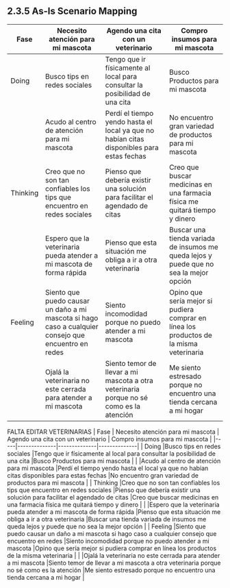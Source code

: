 ## 2.3.5 As-Is Scenario Mapping
| Fase | Necesito atención para mi mascota | Agendo una cita con un veterinario | Compro insumos para mi mascota |
|-----|--------------|--------------|--------------|
| Doing 	|Busco tips en redes sociales	|Tengo que ir físicamente al local para consultar la posibilidad de una cita	|Busco Productos para mi mascota	 |
| 			|Acudo al centro de atención para mi mascota	|Perdí el tiempo yendo hasta el local ya que no habían citas disponibles para estas fechas	|No encuentro gran variedad de productos para mi mascota	 |
| Thinking  |Creo que no son tan confiables los tips que encuentro en redes sociales	|Pienso que debería existir una solución para facilitar el agendado de citas	|Creo que buscar medicinas en una farmacia física me quitará tiempo y dinero |
| 			|Espero que la veterinaria pueda atender a mi mascota de forma rápida	|Pienso que esta situación me obliga a ir a otra veterinaria	|Buscar una tienda variada de insumos me queda lejos y puede que no sea la mejor opción	 |
| Feeling   |Siento que puedo causar un daño a mi mascota si hago caso a cualquier consejo que encuentro en redes	|Siento incomodidad porque no puedo atender a mi mascota 	|Opino que sería mejor si pudiera comprar en línea los productos de la misma veterinaria | 
|			|Ojalá la veterinaria no este cerrada para atender a mi mascota	|Siento temor de llevar a mi mascota a otra veterinaria porque no sé como es la atención	|Me siento estresado porque no encuentro una tienda cercana a mi hogar	|


FALTA EDITAR VETERINARIAS
| Fase | Necesito atención para mi mascota | Agendo una cita con un veterinario | Compro insumos para mi mascota |
|-----|--------------|--------------|--------------|
| Doing 	|Busco tips en redes sociales	|Tengo que ir físicamente al local para consultar la posibilidad de una cita	|Busco Productos para mi mascota	 |
| 			|Acudo al centro de atención para mi mascota	|Perdí el tiempo yendo hasta el local ya que no habían citas disponibles para estas fechas	|No encuentro gran variedad de productos para mi mascota	 |
| Thinking  |Creo que no son tan confiables los tips que encuentro en redes sociales	|Pienso que debería existir una solución para facilitar el agendado de citas	|Creo que buscar medicinas en una farmacia física me quitará tiempo y dinero |
| 			|Espero que la veterinaria pueda atender a mi mascota de forma rápida	|Pienso que esta situación me obliga a ir a otra veterinaria	|Buscar una tienda variada de insumos me queda lejos y puede que no sea la mejor opción	 |
| Feeling   |Siento que puedo causar un daño a mi mascota si hago caso a cualquier consejo que encuentro en redes	|Siento incomodidad porque no puedo atender a mi mascota 	|Opino que sería mejor si pudiera comprar en línea los productos de la misma veterinaria | 
|			|Ojalá la veterinaria no este cerrada para atender a mi mascota	|Siento temor de llevar a mi mascota a otra veterinaria porque no sé como es la atención	|Me siento estresado porque no encuentro una tienda cercana a mi hogar	|
